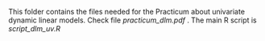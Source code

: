 This folder contains the files needed for the Practicum about univariate dynamic linear models. Check file _practicum_dlm.pdf_ . The main R script is _script\_dlm\_uv.R_
